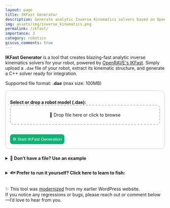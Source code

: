 ```yaml
---
layout: page
title: IKFast Generator
description: Generate analytic Inverse Kinematics solvers based on OpenRAVE's IKFast
img: assets/img/inverse_kinematics.png
permalink: /ikfast/
importance: 3
category: robotics
giscus_comments: true
---
```


<p>
  <strong>IKFast Generator</strong> is a tool that creates blazing-fast analytic inverse kinematics solvers for your robot, powered by <a href="http://openrave.org/docs/latest_stable/openravepy/ikfast/" target="_blank">OpenRAVE's IKFast</a>. Simply upload a <code>.dae</code> file of your robot, extract its kinematic structure, and generate a C++ solver ready for integration.
</p>

<p>Supported file format: <strong>.dae</strong> (max size: 100MB)</p>

<form id="uploadForm" class="ikfast-form" onsubmit="event.preventDefault(); uploadFile();">
  <label for="fileInput"><strong>Select or drop a robot model (.dae):</strong></label>
  <div id="dropArea" class="ikfast-drop">
    <input type="file" id="fileInput" accept=".dae" required hidden />
    <div id="dropText">📂 Drop file here or click to browse</div>
  </div>
  <br>
  <button class="ikfast-button" type="submit">⚙️ Start IKFast Generation</button>
</form>

<details style="margin-top: 1.5em;">
  <summary><strong>📁 Don’t have a file? Use an example</strong></summary>
  <div style="display: flex; gap: 1em; flex-wrap: wrap;">
    <a href="{{ '/assets/3d/abb_irb52_7_120.dae' | relative_url }}" download>
      <button type="button" class="ikfast-button">⬇️ Download Example</button>
    </a>
  </div>
  <small style="opacity: 0.75;">Use it with: baselink = <code>0</code>, eelink = <code>8</code>, solver = <code>Transform6D</code>, and leave free indices empty.</small>
</details>

<div id="ikfast-results" style="display:none;">
  <hr />
  <p><strong>Link Info:</strong></p>
  <p>
    Below you should see a graph of your robot. For each link its index and parents should be shown.<br />
    <small style="color: grey;">(In case of error or no output at all, please check that the joint limits are defined in your robot file.)</small>
  </p>
  <pre id="ikfast-link-info" class="ikfast-pre">Waiting for upload...</pre>

  <div id="ikfastFormContainer" style="display:none;">
    <hr />
    <p>
      <strong>Generate IKFast Solver:</strong><br>
      Provide parameters for the solver generation below. Refer to the <a href="http://openrave.org/docs/latest_stable/openravepy/ikfast/" target="_blank">IKFast docs</a> for info about free indices and solver types.
    </p>

    <form id="ikfastForm" class="ikfast-form" onsubmit="event.preventDefault(); generateSolver();">
      <label for="baselink">Base link index:</label>
      <input type="text" id="baselink" required />

      <label for="eelink">End effector link index:</label>
      <input type="text" id="eelink" required />

      <label for="freeindices">Free indices (comma-separated):</label>
      <input type="text" id="freeindices" placeholder="e.g. 0,3,5" />

      <label for="solver">Solver type:</label>
      <select id="solver" required>
        <option value="transform6d">Transform6D</option>
        <option value="rotation3d">Rotation3D</option>
        <option value="translation3d">Translation3D</option>
        <option value="direction3d">Direction3D</option>
        <option value="ray4d">Ray4D</option>
        <option value="lookat3d">Lookat3D</option>
        <option value="translationdirection5d">TranslationDirection5D</option>
        <option value="translationxy2d">TranslationXY2D</option>
        <option value="translationxyorientation3d">TranslationXYOrientation3D</option>
        <option value="translationxaxisangle4d">TranslationXAxisAngle4D</option>
        <option value="translationyaxisangle4d">TranslationYAxisAngle4D</option>
        <option value="translationzaxisangle4d">TranslationZAxisAngle4D</option>
      </select>

      <button class="ikfast-button" type="submit">⚙️ Generate Solver</button>
    </form>

  </div>

  <div id="ikfast-solver-output" style="display:none;">
    <hr />
    <p><strong>Solver Logs:</strong></p>
    <pre id="ikfast-solver-log" class="ikfast-pre">Placeholder.</pre>
    <a id="downloadSolverLink" style="display:none;" download>⬇️ Download Generated Solver</a>
  </div>
</div>

<details style="margin-top: 2em;">
  <summary><strong>🐟 Prefer to run it yourself? Click here to learn to fish:</strong></summary>
  <p style="margin-top: 1em;">
    To try it locally, first <strong>download the example file above</strong> (or use your own). Then run this command in your terminal (assuming you have <a href="https://www.docker.com/">Docker</a> set up):
  </p>
  <pre class="ikfast-pre">docker run --rm \\
  -v $(pwd):/data \\
  hamzamerzic/openrave-py3 \\
  python3 -m openravepy._openravepy_.ikfast \\
    --robot /data/abb_irb52_7_120.dae \\
    --iktype transform6d \\
    --baselink 0 \\
    --eelink 8 \\
    --savefile /data/ikfast_output.cpp
</pre>
</details>

<p style="margin-top: 2em;">
  ✨ This tool was <a href="https://hamzamerzic.info/blog/2025/website-migration/">modernized</a> from my earlier WordPress website.<br />
  If you notice any regressions or bugs, please reach out or comment below—I’d love to hear from you.
</p>

<script>
async function uploadFile() {
  const file = document.getElementById("fileInput").files[0];
  const responseEl = document.getElementById("ikfast-link-info");

  if (!file) return alert("Please select a file.");
  if (file.size > 100 * 1024 * 1024) return alert("File size must be under 100MB.");
  if (!file.name.toLowerCase().endsWith(".dae")) return alert("Only .dae files are supported.");

  document.getElementById("ikfast-results").style.display = "block";
  responseEl.textContent = "⏳ Uploading and analyzing...";

  const formData = new FormData();
  formData.append("file", file);

  try {
    const res = await fetch("https://robot-link-info-692118822266.europe-west1.run.app/robot_link_info", {
      method: "POST",
      body: formData
    });

    const text = await res.text();
    responseEl.textContent = res.ok ? text : "❌ Error: " + text;

    if (res.ok) {
      document.getElementById("ikfastFormContainer").style.display = "block";
    }
  } catch (err) {
    responseEl.textContent = "❌ Upload failed: " + err.message;
  }
}

async function generateSolver() {
  const baselink = document.getElementById("baselink").value.trim();
  const eelink = document.getElementById("eelink").value.trim();
  if (baselink === "" || eelink === "") {
    alert("Please provide both base link and end effector link indices.");
    return;
  }

  const solverLogEl = document.getElementById("ikfast-solver-log");
  const downloadLink = document.getElementById("downloadSolverLink");
  const solverOutputBlock = document.getElementById("ikfast-solver-output");

  solverOutputBlock.style.display = "block";
  solverLogEl.textContent = "";
  downloadLink.style.display = "none";

  const file = document.getElementById("fileInput").files[0];
  const formData = new FormData();
  formData.append("file", file);
  formData.append("solver", document.getElementById("solver").value);
  formData.append("baselink", baselink);
  formData.append("eelink", eelink);
  formData.append("freeindices", document.getElementById("freeindices").value);

  try {
    const res = await fetch("https://ikfast-solver-692118822266.europe-west1.run.app/generate_solver", {
      method: "POST",
      body: formData
    });

    const reader = res.body.getReader();
    const decoder = new TextDecoder("utf-8");

    let logBuffer = "";
    let cppBuffer = "";
    let insideCpp = false;

    while (true) {
      const { done, value } = await reader.read();
      if (done) break;

      let chunk = decoder.decode(value, { stream: true });

      if (chunk.includes("📎 Begin generated ikfast_output.cpp")) {
        insideCpp = true;
        chunk = chunk.split("📎 Begin generated ikfast_output.cpp\n\n").pop();
      } else if (chunk.includes("📎 End of ikfast_output.cpp")) {
        chunk = chunk.split("📎 End of ikfast_output.cpp")[0];
        cppBuffer += chunk;

        const blob = new Blob([cppBuffer], { type: "text/plain" });
        const url = URL.createObjectURL(blob);
        downloadLink.href = url;
        downloadLink.download = "ikfast_generated.cpp";
        downloadLink.style.display = "inline-block";

        insideCpp = false;
        cppBuffer = "";
        continue;
      }

      if (insideCpp) {
        cppBuffer += chunk;
      } else {
        logBuffer += chunk;
        solverLogEl.textContent = logBuffer;
        solverLogEl.scrollTop = solverLogEl.scrollHeight;
      }
    }
  } catch (err) {
    solverLogEl.textContent = "❌ Solver generation failed: " + err.message;
  }
}

document.addEventListener("DOMContentLoaded", () => {
  const dropArea = document.getElementById("dropArea");
  const fileInput = document.getElementById("fileInput");
  const dropText = document.getElementById("dropText");

  const updateDropText = () => {
    dropText.textContent = fileInput.files.length > 0
      ? `📁 Selected: ${fileInput.files[0].name}`
      : "📂 Drop file here or click to browse";
  };

  dropArea.addEventListener("click", () => fileInput.click());
  ["dragenter", "dragover"].forEach(event =>
    dropArea.addEventListener(event, e => {
      e.preventDefault();
      dropArea.classList.add("highlight");
    })
  );
  ["dragleave", "drop"].forEach(event =>
    dropArea.addEventListener(event, e => {
      e.preventDefault();
      dropArea.classList.remove("highlight");
    })
  );
  dropArea.addEventListener("drop", e => {
    fileInput.files = e.dataTransfer.files;
    updateDropText();
  });
  fileInput.addEventListener("change", updateDropText);
});
</script>

<style>
.ikfast-form {
  padding: 1em;
  border: 1px solid var(--border-color, #ccc);
  border-radius: 12px;
  max-width: 500px;
}

.ikfast-form label {
  margin-top: 1em;
  display: block;
  font-weight: bold;
}

.ikfast-form input,
.ikfast-form select {
  font-size: 1em;
  padding: 0.5em;
  margin-bottom: 0.8em;
  width: 100%;
  box-sizing: border-box;
  border: 1px solid #ccc;
  border-radius: 6px;
}

.ikfast-button {
  background-color: #12b075;
  color: white;
  cursor: pointer;
  border: none;
  border-radius: 8px;
  transition: background 0.2s ease;
  margin-top: 1em;
  padding: 0.6em;
}

.ikfast-button:hover {
  background-color: #0e8d5d;
}

.ikfast-drop {
  border: 2px dashed #bbb;
  padding: 1.5em;
  text-align: center;
  cursor: pointer;
  border-radius: 10px;
  transition: background 0.3s ease;
}

.ikfast-drop.highlight {
  background: #e0ffe8;
}

.ikfast-pre {
  padding: 1em;
  white-space: pre-wrap;
  word-wrap: break-word;
  background: #eee;
  border-radius: 8px;
  max-height: 600px;
  overflow: auto;
  scroll-behavior: smooth;
}

#downloadSolverLink {
  display: none;
  margin-top: 1em;
  padding: 0.6em;
  background-color: #12b075;
  border-radius: 6px;
  text-decoration: none;
  color: white;
  font-weight: bold;
  text-align: center;
}

#downloadSolverLink:hover {
  background-color: #0e8d5d;
}
</style>
